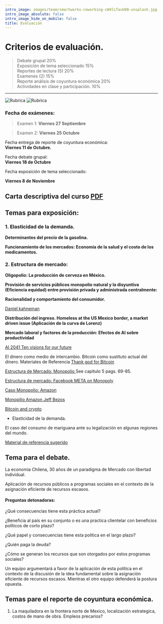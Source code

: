 ```yaml
---
intro_image: images/team/smartworks-coworking-cW4lLTavU80-unsplash.jpg
intro_image_absolute: false
intro_image_hide_on_mobile: false
title: Evaluación
---
```


# Criterios de evaluación.

> Debate grupal                                        20%    
> Exposición de tema seleccionado                      15%     
> Reportes  de lectura   (5)                           20%     
> Examenes      (2)                                    15%     
> Reporte  análisis de coyuntura económica             20%     
> Actividades en clase y participación. 10%  
--------------------------------------------------------------------

![Rubrica](/images/rrebrica.jpg)
![Rubrica](/images/rrebrica2.jpg)

### Fecha de exámenes: 

> Examen 1: **Viernes 27 Septiembre**

> Examen 2: **Viernes 25 Octubre**

Fecha entrega de reporte de coyuntura económica:  
**Viernes 11 de Octubre.**

Fecha debate grupal:  
**Viernes 18 de Octubre**

Fecha exposición de tema seleccionado:

 **Viernes 8 de Noviembre**


## Carta descriptiva del curso [PDF](https://drive.google.com/file/d/14e8nsI1ZYY09N3cng254yF4_CJ-VGUfZ/view?usp=sharing)


## Temas para exposición:

### 1. Elasticidad de la demanda.

**Determinantes del precio de la gasolina.**

**Funcionamiento de los mercados: Economía de la salud y el costo de los medicamentos.**

### 2. Estructura de mercado: 

**Oligopolio: La producción de cerveza en México.**

**Provisión de servicios públicos monopolio natural y la disyuntiva (Eficiencia equidad) entre provisión privada y administrada centralmente:**

**Racionalidad y comportamiento del consumidor.**

[Daniel kahneman ](https://www.uzh.ch/cmsssl/suz/dam/jcr:ffffffff-fad3-547b-ffff-ffffe54d58af/10.18_kahneman_tversky_81.pdf)

**Distribución del ingreso. Homeless at the US Mexico border, a market driven issue  (Aplicación de la curva de Lorenz)**

**Mercado laboral y factores de la producción: Efectos de AI sobre productividad**  

[AI 2041 Ten visions for our future](https://drive.google.com/file/d/1Ow1DjyrV21YRIOmzSVl60aPGbrNJj3ef/view?usp=sharing)


El dinero como medio de intercambio. Bitcoin como sustituto actual del dinero.  Materiales de Referencia [Thank god for Bitcoin](https://drive.google.com/file/d/16xCDFf9J5A2Vsur0rmqoGpH1DV-9oxss/view?usp=sharing)


[Estructura de Mercado: Monopolio ](https://drive.google.com/file/d/1GYbt60-frwofKmlX1l3tspzausw14R-D/view?usp=sharing) See capitulo 5 pags. 69-85.

[Estructura de mercado: Facebook META on Monopoly](https://www.youtube.com/watch?v=e8gN6G_DeYg)

[Caso Monopolio: Amazon](https://www.youtube.com/watch?v=-IKSEVsHens)



[Monopilio Amazon Jeff Bezos](https://www.youtube.com/watch?v=RVVfJVj5z8s)

[Bitcoin and crypto](file:///C:/Users/josel/Desktop/on/docencia/Semestre-2022-2/MAPDS/biblio/Applicaations/2020_micro_of%20crypto.pdf)



+ Elasticidad de la demanda.

El caso del consumo de mariguana ante su legalización en algunas regiones del mundo. 

[Material de referencia sugerido](https://www.upo.es/revistas/index.php/RevMetCuant/article/view/2689)

## Tema para el debate. 

La economia Chilena,  30 años de un paradigma de Mercado con libertad individual. 


Aplicación de recursos públicos a programas sociales en el contexto de la asignación eficiente de recursos escasos. 

#### Preguntas detonadoras: 

¿Qué consecuencias tiene esta práctica actual?

¿Beneficia al país en su conjunto o es una practica clientelar con beneficios políticos de corto plazo? 

¿Qué papel y consecuencias tiene esta política en el largo plazo? 

¿Quién paga la deuda? 

¿Cómo se generan los recursos que son otorgados por estos programas sociales? 

Un equipo argumentará a favor de la aplicación de esta política en el contexto de la discusión de la idea fundamental sobre la asignación eficiente de recursos escasos. Mientras el otro equipo defenderá la postura opuesta.


## Temas pare el reporte de coyuntura económica. 

1. La maquiladora en la frontera norte de Mexico, localización estrategica, costos de mano de obra. Empleos precarios? 



  